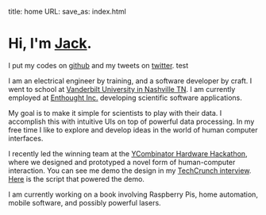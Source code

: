 title: home
URL:
save_as: index.html

Hi, I'm [Jack](https://docs.google.com/document/d/1fMJCFs8jrgIQ2FnjcwwQfM3wl6l0IoYgeoey6rkKRMI/edit?usp=sharing).
==============

I put my codes on [github](http://www.github.com/jminardi) and my tweets on
[twitter](http://www.twitter.com/jackminardi). test

I am an electrical engineer by training, and a software developer by craft. I
went to school at [Vanderbilt University in Nashville
TN](http://engineering.vanderbilt.edu/). I am currently employed at [Enthought
Inc.](https://www.enthought.com/) developing scientific software applications.

My goal is to make it simple for scientists to play with their data. I
accomplish this with intuitive UIs on top of powerful data processing. In my
free time I like to explore and develop ideas in the world of human computer
interfaces.

I recently led the winning team at the [YCombinator Hardware
Hackathon](http://upverter.com/hackathons/yc-hackathon-2013/), where we
designed and prototyped a novel form of human-computer interaction. You can see
me demo the design in my [TechCrunch
interview](http://techcrunch.com/2013/02/26/y-combinator-hardware-hackathon-winner/).
[Here](https://gist.github.com/jminardi/5022297) is the script that powered the
demo.

I am currently working on a book involving Raspberry Pis, home automation,
mobile software, and possibly powerful lasers.
